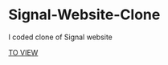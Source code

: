 # Signal-Website-Clone

I coded clone of Signal website


[TO VIEW](https://signaltrycoding.netlify.app/)


